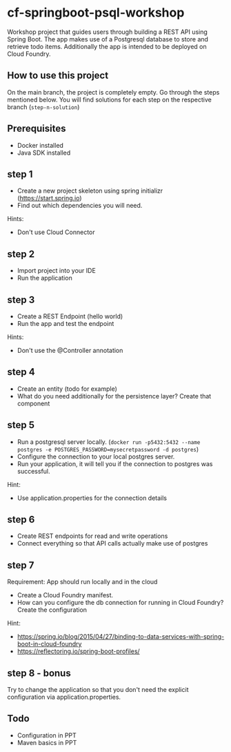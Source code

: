 # cf-springboot-psql-workshop

Workshop project that guides users through building a REST API using Spring Boot. The app makes use of a Postgresql database to store and retrieve todo items. Additionally the app is intended to be deployed on Cloud Foundry. 

## How to use this project
On the main branch, the project is completely empty. Go through the steps mentioned below. You will find solutions for each step on the respective branch (`step-n-solution`)

## Prerequisites
* Docker installed 
* Java SDK installed

## step 1 
* Create a new project skeleton using spring initializr (https://start.spring.io)
* Find out which dependencies you will need. 

Hints: 
* Don't use Cloud Connector 

## step 2
* Import project into your IDE
* Run the application 

## step 3
* Create a REST Endpoint (hello world)
* Run the app and test the endpoint

Hints:
* Don't use the @Controller annotation

## step 4 
* Create an entity (todo for example)
* What do you need additionally for the persistence layer? Create that component

## step 5 
* Run a postgresql server locally. (`docker run -p5432:5432 --name postgres -e POSTGRES_PASSWORD=mysecretpassword -d postgres`)
* Configure the connection to your local postgres server.
* Run your application, it will tell you if the connection to postgres was successful. 

Hint:
* Use application.properties for the connection details

## step 6 
* Create REST endpoints for read and write operations
* Connect everything so that API calls actually make use of postgres

## step 7 
Requirement: App should run locally and in the cloud

* Create a Cloud Foundry manifest.
* How can you configure the db connection for running in Cloud Foundry? Create the configuration

Hint: 
* https://spring.io/blog/2015/04/27/binding-to-data-services-with-spring-boot-in-cloud-foundry
* https://reflectoring.io/spring-boot-profiles/ 

## step 8 - bonus
Try to change the application so that you don't need the explicit configuration via application.properties.

## Todo
* Configuration in PPT
* Maven basics in PPT
